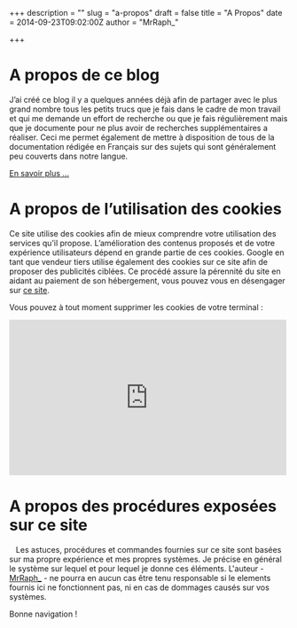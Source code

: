 +++
description = ""
slug = "a-propos"
draft = false
title = "A Propos"
date = 2014-09-23T09:02:00Z
author = "MrRaph_"

+++

# A propos de ce blog

J’ai créé ce blog il y a quelques années déjà afin de partager avec le plus grand nombre tous les petits trucs que je fais dans le cadre de mon travail et qui me demande un effort de recherche ou que je fais régulièrement mais que je documente pour ne plus avoir de recherches supplémentaires a réaliser. Ceci me permet également de mettre à disposition de tous de la documentation rédigée en Français sur des sujets qui sont généralement peu couverts dans notre langue.

[En savoir plus ...](/authors/mrraph)

# A propos de l’utilisation des cookies

Ce site utilise des cookies afin de mieux comprendre votre utilisation des services qu’il propose. L’amélioration des contenus proposés et de votre expérience utilisateurs dépend en grande partie de ces cookies. Google en tant que vendeur tiers utilise également des cookies sur ce site afin de proposer des publicités ciblées. Ce procédé assure la pérennité du site en aidant au paiement de son hébergement, vous pouvez vous en désengager sur [ce site](http://www.google.com/policies/technologies/ads/).

Vous pouvez à tout moment supprimer les cookies de votre terminal :

<iframe allowfullscreen="" frameborder="0" height="281" src="https://www.youtube.com/embed/Ij9EkAQzVvM?feature=oembed" width="500"></iframe>


# A propos des procédures exposées sur ce site
 
 Les astuces, procédures et commandes fournies sur ce site sont basées sur ma propre expérience et mes propres systèmes. Je précise en général le système sur lequel et pour lequel je donne ces éléments. L'auteur - [MrRaph_](/authors/mrraph) - ne pourra en aucun cas être tenu responsable si le elements fournis ici ne fonctionnent pas, ni en cas de dommages causés sur vos systèmes.

Bonne navigation !
